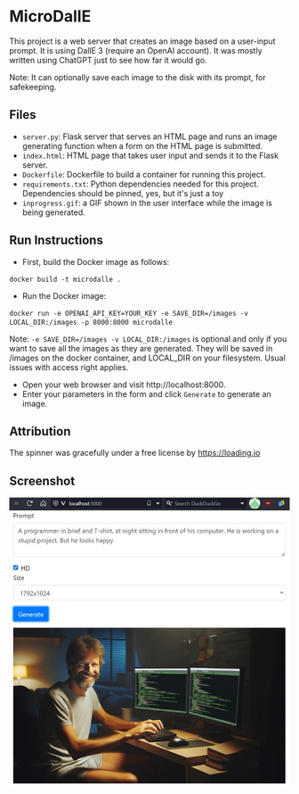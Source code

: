 # MicroDallE

This project is a web server that creates an image based on a user-input prompt. It is using DallE 3 (require an OpenAI account).
It was mostly written using ChatGPT just to see how far it would go.

Note: It can optionally save each image to the disk with its prompt, for safekeeping.

## Files

- `server.py`: Flask server that serves an HTML page and runs an image generating function when a form on the HTML page is submitted.
- `index.html`: HTML page that takes user input and sends it to the Flask server.
- `Dockerfile`: Dockerfile to build a container for running this project.
- `requirements.txt`: Python dependencies needed for this project. Dependencies should be pinned, yes, but it's just a toy
- `inprogress.gif`: a GIF shown in the user interface while the image is being generated.

## Run Instructions

- First, build the Docker image as follows:
```shell
docker build -t microdalle .
```
- Run the Docker image:
```shell
docker run -e OPENAI_API_KEY=YOUR_KEY -e SAVE_DIR=/images -v LOCAL_DIR:/images -p 8000:8000 microdalle
```

Note: `-e SAVE_DIR=/images -v LOCAL_DIR:/images` is optional and only if you want to save all the images as they are generated.
They will be saved in /images on the docker container, and LOCAL_DIR on your filesystem. Usual issues with access right applies.

- Open your web browser and visit http://localhost:8000.
- Enter your parameters in the form and click `Generate` to generate an image.

## Attribution

The spinner was gracefully under a free license by https://loading.io

## Screenshot

![Sample UI](screenshot.jpg)
